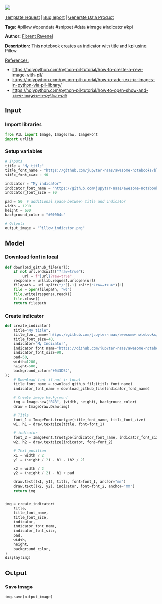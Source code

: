 <a href="https://app.naas.ai/user-redirect/naas/downloader?url=https://raw.githubusercontent.com/jupyter-naas/awesome-notebooks/master/Pillow/Pillow_Create_indicator.ipynb" target="_parent"><img src="https://naasai-public.s3.eu-west-3.amazonaws.com/open_in_naas.svg"/></a><br><br><a href="https://github.com/jupyter-naas/awesome-notebooks/issues/new?assignees=&labels=&template=template-request.md&title=Tool+-+Action+of+the+notebook+">Template request</a> | <a href="https://github.com/jupyter-naas/awesome-notebooks/issues/new?assignees=&labels=bug&template=bug_report.md&title=Pillow+-+Create+indicator:+Error+short+description">Bug report</a> | <a href="https://app.naas.ai/user-redirect/naas/downloader?url=https://raw.githubusercontent.com/jupyter-naas/awesome-notebooks/master/Naas/Naas_Start_data_product.ipynb" target="_parent">Generate Data Product</a>

**Tags:** #pillow #opendata #snippet #data #image #indicator #kpi

**Author:** [Florent Ravenel](https://www.linkedin.com/in/florent-ravenel/)

**Description:** This notebook creates an indicator with title and kpi using Pillow.

<u>References:</u>
- https://holypython.com/python-pil-tutorial/how-to-create-a-new-image-with-pil/
- https://holypython.com/python-pil-tutorial/how-to-add-text-to-images-in-python-via-pil-library/
- https://holypython.com/python-pil-tutorial/how-to-open-show-and-save-images-in-python-pil/

## Input

### Import libraries


```python
from PIL import Image, ImageDraw, ImageFont
import urllib
```

### Setup variables


```python
# Inputs
title = "My title"
title_font_name = "https://github.com/jupyter-naas/awesome-notebooks/blob/master/Pillow/ArchivoBlack-Regular.ttf"  # font in Local or GitHub link
title_font_size = 40

indicator = "My indicator"
indicator_font_name = "https://github.com/jupyter-naas/awesome-notebooks/blob/master/Pillow/ArchivoBlack-Regular.ttf"  # font in Local or GitHub link
indicator_font_size = 90

pad = 50  # additional space between title and indicator
width = 1200
height = 600
background_color = "#00004c"

# Outputs
output_image = "Pillow_indicator.png"
```

## Model

### Download font in local


```python
def download_github_file(url):
    if not url.endswith("?raw=true"):
        url = f"{url}?raw=true"
    response = urllib.request.urlopen(url)
    filepath = url.split("/")[-1].split("?raw=true")[0]
    file = open(filepath, "wb")
    file.write(response.read())
    file.close()
    return filepath
```

### Create indicator


```python
def create_indicator(
    title="My title",
    title_font_name="https://github.com/jupyter-naas/awesome-notebooks/blob/master/Pillow/ArchivoBlack-Regular.ttf",
    title_font_size=40,
    indicator="My Indicator",
    indicator_font_name="https://github.com/jupyter-naas/awesome-notebooks/blob/master/Pillow/ArchivoBlack-Regular.ttf",
    indicator_font_size=90,
    pad=50,
    width=1200,
    height=600,
    background_color="#043D57",
):
    # Download font if not in local
    title_font_name = download_github_file(title_font_name)
    indicator_font_name = download_github_file(indicator_font_name)

    # Create image background
    img = Image.new("RGB", (width, height), background_color)
    draw = ImageDraw.Draw(img)

    # Title
    font_1 = ImageFont.truetype(title_font_name, title_font_size)
    w1, h1 = draw.textsize(title, font=font_1)

    # indicator
    font_2 = ImageFont.truetype(indicator_font_name, indicator_font_size)
    w2, h2 = draw.textsize(indicator, font=font_2)

    # Text position
    x1 = width / 2
    y1 = (height / 2) - h1 - (h2 / 2)

    x2 = width / 2
    y2 = (height / 2) - h1 + pad

    draw.text((x1, y1), title, font=font_1, anchor="mm")
    draw.text((x2, y2), indicator, font=font_2, anchor="mm")
    return img


img = create_indicator(
    title,
    title_font_name,
    title_font_size,
    indicator,
    indicator_font_name,
    indicator_font_size,
    pad,
    width,
    height,
    background_color,
)
display(img)
```

## Output

### Save image


```python
img.save(output_image)
```
